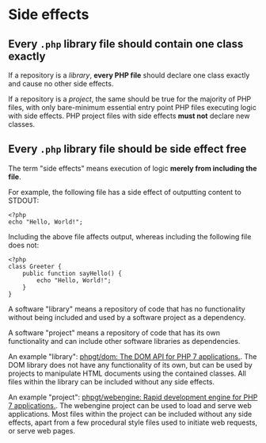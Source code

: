 # Side effects

## Every `.php` library file should contain one class exactly

If a repository is a _library_, **every PHP file** should declare one class exactly and cause no other side effects.

If a repository is a _project_, the same should be true for the majority of PHP files, with only bare-minimum essential entry point PHP files executing logic with side effects. PHP project files with side effects **must not** declare new classes.

## Every `.php` library file should be side effect free

The term "side effects" means execution of logic **merely from including the file**.

For example, the following file has a side effect of outputting content to STDOUT:

```
<?php
echo "Hello, World!";
```

Including the above file affects output, whereas including the following file does not:

```
<?php
class Greeter {
	public function sayHello() {
		echo "Hello, World!";
	}
}
```

A software "library" means a repository of code that has no functionality without being included and used by a software project as a dependency.

A software "project" means a repository of code that has its own functionality and can include other software libraries as dependencies.

An example "library": [phpgt/dom: The DOM API for PHP 7 applications.][phpgt/dom]. The DOM library does not have any functionality of its own, but can be used by projects to manipulate HTML documents using the contained classes. All files within the library can be included without any side effects.

An example "project": [phpgt/webengine: Rapid development engine for PHP 7 applications.][phpgt/webengine]. The webengine project can be used to load and serve web applications. Most files within the project can be included without any side effects, apart from a few procedural style files used to initiate web requests, or serve web pages.

[phpgt/dom]: https://github.com/phpgt/dom
[phpgt/webengine]: https://github.com/phpgt/webengine
